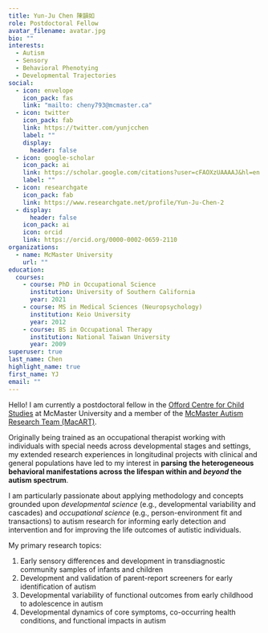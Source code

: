 ```yaml
---
title: Yun-Ju Chen 陳韻如
role: Postdoctoral Fellow
avatar_filename: avatar.jpg
bio: ""
interests:
  - Autism
  - Sensory
  - Behavioral Phenotying
  - Developmental Trajectories
social:
  - icon: envelope
    icon_pack: fas
    link: "mailto: cheny793@mcmaster.ca"
  - icon: twitter
    icon_pack: fab
    link: https://twitter.com/yunjcchen
    label: ""
    display:
      header: false
  - icon: google-scholar
    icon_pack: ai
    link: https://scholar.google.com/citations?user=cFAOXzUAAAAJ&hl=en
    label: ""
  - icon: researchgate
    icon_pack: fab
    link: https://www.researchgate.net/profile/Yun-Ju-Chen-2
  - display:
      header: false
    icon_pack: ai
    icon: orcid
    link: https://orcid.org/0000-0002-0659-2110
organizations:
  - name: McMaster University
    url: ""
education:
  courses:
    - course: PhD in Occupational Science
      institution: University of Southern California
      year: 2021
    - course: MS in Medical Sciences (Neuropsychology)
      institution: Keio University
      year: 2012
    - course: BS in Occupational Therapy
      institution: National Taiwan University
      year: 2009
superuser: true
last_name: Chen
highlight_name: true
first_name: YJ
email: ""
---
```

Hello! I am currently a postdoctoral fellow in the [Offord Centre for Child Studies](https://offordcentre.media-doc.ca/) at McMaster University and a member of the [McMaster Autism Research Team (MacART)](http://www.macautism.ca/welcome-macart).

Originally being trained as an occupational therapist working with individuals with special needs across developmental stages and settings, my extended research experiences in longitudinal projects with clinical and general populations have led to my interest in **parsing** **the heterogeneous behavioral manifestations across the lifespan within and *beyond* the autism spectrum**.

I am particularly passionate about applying methodology and concepts grounded upon *developmental science* (e.g., developmental variability and cascades) and *occupational science* (e.g., person-environment fit and transactions) to autism research for informing early detection and intervention and for improving the life outcomes of autistic individuals.

M﻿y primary research topics:

1. Early sensory differences and development in transdiagnostic community samples of infants and children
2. Development and validation of parent-report screeners for early identification of autism 
3. Developmental variability of functional outcomes from early childhood to adolescence in autism 
4. Developmental dynamics of core symptoms, co-occurring health conditions, and functional impacts in autism